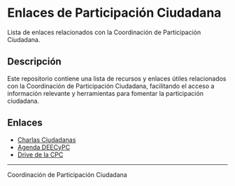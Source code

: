 # Enlaces de Participación Ciudadana

Lista de enlaces relacionados con la Coordinación de Participación Ciudadana.

## Descripción

Este repositorio contiene una lista de recursos y enlaces útiles relacionados con la Coordinación de Participación Ciudadana, facilitando el acceso a información relevante y herramientas para fomentar la participación ciudadana.

## Enlaces

- [Charlas Ciudadanas](https://docs.google.com/spreadsheets/d/1Xilnqb4jymMcy9n7cQfWbOgGbRSI3SWj/edit?usp=drive_link&ouid=109790356400439067107&rtpof=true&sd=true )
- [Agenda DEECyPC](https://docs.google.com/spreadsheets/d/1AbKjaLVGfy-0Fl2efEtDdH7-bEkvt43n5s3TVm-ftgY/edit?gid=2061439096#gid=2061439096 )
- [Drive de la CPC](https://drive.google.com/drive/folders/1aiMqzN1EV5UAWi9Ss2jxhCnY9tcrWUrI )

---

Coordinación de Participación Ciudadana
